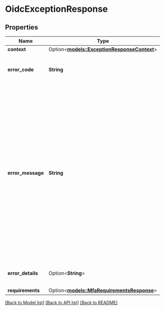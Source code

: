 # OidcExceptionResponse

## Properties

Name | Type | Description | Notes
------------ | ------------- | ------------- | -------------
**context** | Option<[**models::ExceptionResponseContext**](ExceptionResponseContext.md)> |  | [optional]
**error_code** | **String** | Error message code of the REST Exception.  | 
**error_message** | **String** | Error message of the REST Exception. Error messages are derived base on the input locale of the REST request and the available Message catalogs. Dynamic fallback to 'us-english' is happening if no message catalog is available for the provided input locale. | 
**error_details** | Option<**String**> | Error details of the REST Exception.  | [optional]
**requirements** | Option<[**models::MfaRequirementsResponse**](MFARequirementsResponse.md)> |  | [optional]

[[Back to Model list]](../README.md#documentation-for-models) [[Back to API list]](../README.md#documentation-for-api-endpoints) [[Back to README]](../README.md)


